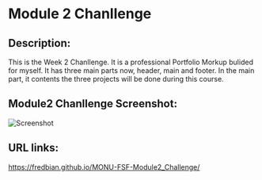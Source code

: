 # Module 2 Chanllenge

## Description:
This is the Week 2 Chanllenge. It is a professional Portfolio Morkup bulided for myself. It has three main parts now, header, main and footer. In the main part, it contents the three projects will be done during this course. 

## Module2 Chanllenge Screenshot:
![Screenshot](images%5CModule2%20Chanllenge_Screenshot.png)

## URL links:
https://fredbian.github.io/MONU-FSF-Module2_Challenge/